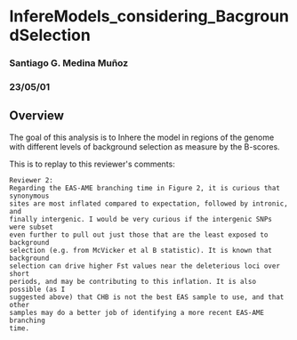 # InfereModels_considering_BacgroundSelection
### Santiago G. Medina Muñoz
### 23/05/01

## Overview

The goal of this analysis is to Inhere the model in regions of the genome with
different levels of background selection as measure by the B-scores.

This is to replay to this reviewer's comments:

```
Reviewer 2:
Regarding the EAS-AME branching time in Figure 2, it is curious that synonymous
sites are most inflated compared to expectation, followed by intronic, and
finally intergenic. I would be very curious if the intergenic SNPs were subset
even further to pull out just those that are the least exposed to background
selection (e.g. from McVicker et al B statistic). It is known that background
selection can drive higher Fst values near the deleterious loci over short
periods, and may be contributing to this inflation. It is also possible (as I
suggested above) that CHB is not the best EAS sample to use, and that other
samples may do a better job of identifying a more recent EAS-AME branching
time. 
```


